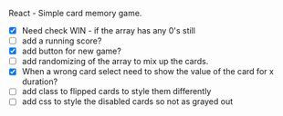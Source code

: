 React - Simple card memory game.

- [x] Need check WIN - if the array has any 0's still
- [ ] add a running score?
- [x] add button for new game?
- [ ] add randomizing of the array to mix up the cards.
- [x] When a wrong card select need to show the value of the card for x duration?
- [ ] add class to flipped cards to style them differently
- [ ] add css to style the disabled cards so not as grayed out
